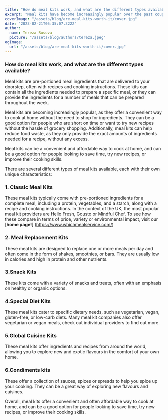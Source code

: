 ```yaml
---
title: "How do meal kits work, and what are the different types available?"
excerpt: "Meal kits have become increasingly popular over the past couple of years. In this article, we explore what they are and what variants are available."
coverImage: "/assets/blog/are-meal-kits-worth-it/cover.jpg"
date: "2023-02-21T05:35:07.322Z"
author:
  name: Tereza Rusova
  picture: "/assets/blog/authors/tereza.jpeg"
ogImage:
  url: "/assets/blog/are-meal-kits-worth-it/cover.jpg"
---
```


### **How do meal kits work, and what are the different types available?**

Meal kits are pre-portioned meal ingredients that are delivered to your doorstep, often with recipes and cooking instructions. These kits can contain all the ingredients needed to prepare a specific meal, or they can provide the ingredients for a number of meals that can be prepared throughout the week.

Meal kits are becoming increasingly popular, as they offer a convenient way to cook at home without the need to shop for ingredients. They can be a good option for people who are short on time or want to try new recipes without the hassle of grocery shopping. Additionally, meal kits can help reduce food waste, as they only provide the exact amounts of ingredients needed for a recipe, without any excess.

Meal kits can be a convenient and affordable way to cook at home, and can be a good option for people looking to save time, try new recipes, or improve their cooking skills.

There are several different types of meal kits available, each with their own unique characteristics:

### **1. Classic Meal Kits**

These meal kits typically come with pre-portioned ingredients for a complete meal, including a protein, vegetables, and a starch, along with a recipe and cooking instructions. In the context of the UK, the most popular meal kit providers are Hello Fresh, Gousto or Mindful Chef. To see how these compare in terms of price, variety or environmental impact, visit our [__home page!__] (https://www.whichmealservice.com/)

### **2. Meal Replacement Kits**

These meal kits are designed to replace one or more meals per day and often come in the form of shakes, smoothies, or bars. They are usually low in calories and high in protein and other nutrients.

### **3.Snack Kits**

These kits come with a variety of snacks and treats, often with an emphasis on healthy or organic options.

### **4.Special Diet Kits**

These meal kits cater to specific dietary needs, such as vegetarian, vegan, gluten-free, or low-carb diets. Many meal kit companies also offer vegetarian or vegan meals, check out individual providers to find out more.

### **5.Global Cuisine Kits**

These meal kits offer ingredients and recipes from around the world, allowing you to explore new and exotic flavours in the comfort of your own home.

### **6.Condiments kits**

These offer a collection of sauces, spices or spreads to help you spice up your cooking. They can be a great way of exploring new flavours and cuisines.

Overall, meal kits offer a convenient and often affordable way to cook at home, and can be a good option for people looking to save time, try new recipes, or improve their cooking skills.
